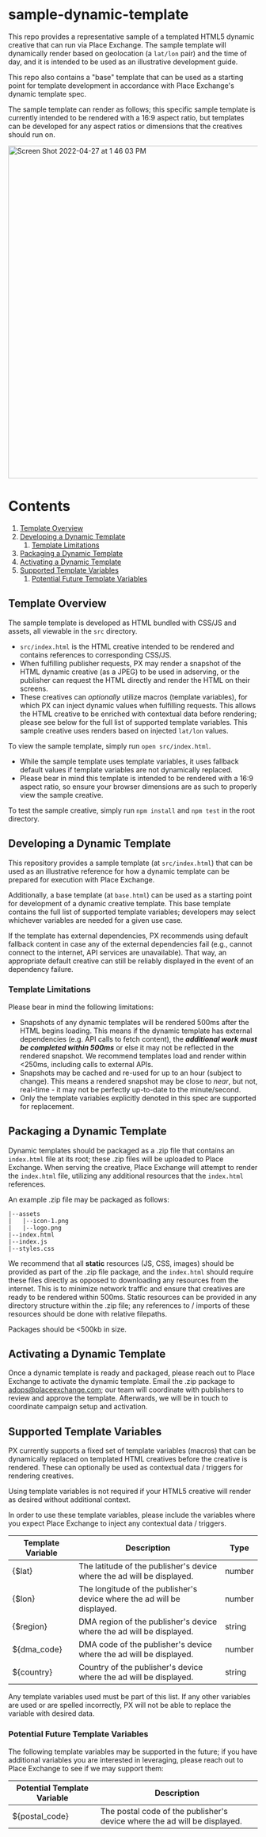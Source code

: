 # sample-dynamic-template

This repo provides a representative sample of a templated HTML5 dynamic creative that can run via Place Exchange. The sample template will dynamically render based on geolocation (a `lat/lon` pair) and the time of day, and it is intended to be used as an illustrative development guide.

This repo also contains a "base" template that can be used as a starting point for template development in accordance with Place Exchange's dynamic template spec. 

The sample template can render as follows; this specific sample template is currently intended to be rendered with a 16:9 aspect ratio, but templates can be developed for any aspect ratios or dimensions that the creatives should run on.

<img width="672" alt="Screen Shot 2022-04-27 at 1 46 03 PM" src="https://user-images.githubusercontent.com/63798055/165587939-402420e4-b599-4a9d-ac7a-02679a8d4c20.png">

# Contents

1. [Template Overview](#template-overview)
2. [Developing a Dynamic Template](#developing-a-dynamic-template)
    1. [Template Limitations](#template-limitations)
3. [Packaging a Dynamic Template](#packaging-a-dynamic-template)
4. [Activating a Dynamic Template](#activating-a-dynamic-template)
5. [Supported Template Variables](#supported-template-variables)
    1. [Potential Future Template Variables](#potential-future-template-variables)

## Template Overview

The sample template is developed as HTML bundled with CSS/JS and assets, all viewable in the `src` directory.
* `src/index.html` is the HTML creative intended to be rendered and contains references to corresponding CSS/JS.
* When fulfilling publisher requests, PX may render a snapshot of the HTML dynamic creative (as a JPEG) to be used in adserving, or the publisher can request the HTML directly and render the HTML on their screens.
* These creatives can *optionally* utilize macros (template variables), for which PX can inject dynamic values when fulfilling requests. This allows the HTML creative to be enriched with contextual data before rendering; please see below for the full list of supported template variables. This sample creative uses renders based on injected `lat/lon` values.

To view the sample template, simply run `open src/index.html`.
* While the sample template uses template variables, it uses fallback default values if template variables are not dynamically replaced.
* Please bear in mind this template is intended to be rendered with a 16:9 aspect ratio, so ensure your browser dimensions are as such to properly view the sample creative.

To test the sample creative, simply run `npm install` and `npm test` in the root directory.
## Developing a Dynamic Template

This repository provides a sample template (at `src/index.html`) that can be used as an illustrative reference for how a dynamic template can be prepared for execution with Place Exchange.

Additionally, a base template (at `base.html`) can be used as a starting point for development of a dynamic creative template. This base template contains the full list of supported template variables; developers may select whichever variables are needed for a given use case.

If the template has external dependencies, PX recommends using default fallback content in case any of the external dependencies fail (e.g., cannot connect to the internet, API services are unavailable). That way, an appropriate default creative can still be reliably displayed in the event of an dependency failure.

### Template Limitations
Please bear in mind the following limitations:

* Snapshots of any dynamic templates will be rendered 500ms after the HTML begins loading. This means if the dynamic template has external dependencies (e.g. API calls to fetch content), the ***additional work must be completed within 500ms*** or else it may not be reflected in the rendered snapshot. We recommend templates load and render within <250ms, including calls to external APIs.
* Snapshots may be cached and re-used for up to an hour (subject to change). This means a rendered snapshot may be close to *near*, but not, real-time - it may not be perfectly up-to-date to the minute/second.
* Only the template variables explicitly denoted in this spec are supported for replacement.

## Packaging a Dynamic Template

Dynamic templates should be packaged as a .zip file that contains an `index.html` file at its root; these .zip files will be uploaded to Place Exchange. When serving the creative, Place Exchange will attempt to render the `index.html` file, utilizing any additional resources that the `index.html` references.

An example .zip file may be packaged as follows:

```
|--assets
|   |--icon-1.png
|   |--logo.png
|--index.html
|--index.js
|--styles.css
```

We recommend that all **static** resources (JS, CSS, images) should be provided as part of the .zip file package, and the `index.html` should require these files directly as opposed to downloading any resources from the internet. This is to minimize network traffic and ensure that creatives are ready to be rendered within 500ms. Static resources can be provided in any directory structure within the .zip file; any references to / imports of these resources should be done with relative filepaths.

Packages should be <500kb in size.

## Activating a Dynamic Template

Once a dynamic template is ready and packaged, please reach out to Place Exchange to activate the dynamic template. Email the .zip package to adops@placeexchange.com; our team will coordinate with publishers to review and approve the template. Afterwards, we will be in touch to coordinate campaign setup and activation.

## Supported Template Variables

PX currently supports a fixed set of template variables (macros) that can be dynamically replaced on templated HTML creatives before the creative is rendered. These can optionally be used as contextual data / triggers for rendering creatives.

Using template variables is not required if your HTML5 creative will render as desired without additional context.

In order to use these template variables, please include the variables where you expect Place Exchange to inject any contextual data / triggers.

| Template Variable | Description | Type |
------------------- | ----------- | ---- |
| {$lat} | The latitude of the publisher's device where the ad will be displayed. | number |
| {$lon} | The longitude of the publisher's device where the ad will be displayed. | number |
| {$region} | DMA region of the publisher's device where the ad will be displayed. | string |
| ${dma_code} | DMA code of the publisher's device where the ad will be displayed. | number |
| ${country} | Country of the publisher's device where the ad will be displayed. | string |

Any template variables used must be part of this list. If any other variables are used or are spelled incorrectly, PX will not be able to replace the variable with desired data.

### Potential Future Template Variables

The following template variables may be supported in the future; if you have additional variables you are interested in leveraging, please reach out to Place Exchange to see if we may support them:

| Potential Template Variable | Description |
----------------------------- | ------------- |
| ${postal_code} | The postal code of the publisher's device where the ad will be displayed. |